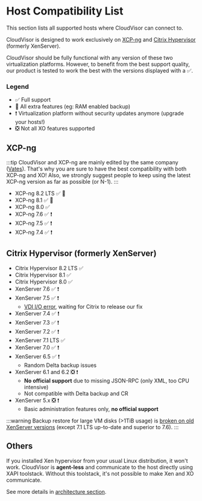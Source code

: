 # Host Compatibility List

This section lists all supported hosts where CloudVisor can connect to.

CloudVisor is designed to work exclusively on [XCP-ng](https://xcp-ng.org/) and [Citrix Hypervisor](https://www.citrix.com/products/citrix-hypervisor/) (formerly XenServer).

CloudVisor should be fully functional with any version of these two virtualization platforms. However, to benefit from the best support quality, our product is tested to work the best with the versions displayed with a ✅.

### Legend

- ✅ Full support
- 🚀 All extra features (eg: RAM enabled backup)
- ❗ Virtualization platform without security updates anymore (upgrade your hosts!)
- ❎ Not all XO features supported

## XCP-ng

:::tip
CloudVisor and XCP-ng are mainly edited by the same company ([Vates](https://vates.fr)). That's why you are sure to have the best compatibility with both XCP-ng and XO! Also, we strongly suggest people to keep using the latest XCP-ng version as far as possible (or N-1).
:::

- XCP-ng 8.2 LTS ✅ 🚀
- XCP-ng 8.1 ✅ 🚀
- XCP-ng 8.0 ✅
- XCP-ng 7.6 ✅ ❗
- XCP-ng 7.5 ✅ ❗
- XCP-ng 7.4 ✅ ❗

## Citrix Hypervisor (formerly XenServer)

- Citrix Hypervisor 8.2 LTS ✅
- Citrix Hypervisor 8.1 ✅
- Citrix Hypervisor 8.0 ✅
- XenServer 7.6 ✅ ❗
- XenServer 7.5 ✅ ❗
  - [VDI I/O error](https://bugs.xenserver.org/browse/XSO-873), waiting for Citrix to release our fix
- XenServer 7.4 ✅ ❗
- XenServer 7.3 ✅ ❗
- XenServer 7.2 ✅ ❗
- XenServer 7.1 LTS ✅
- XenServer 7.0 ✅ ❗
- XenServer 6.5 ✅ ❗
  - Random Delta backup issues
- XenServer 6.1 and 6.2 ❎ ❗
  - **No official support** due to missing JSON-RPC (only XML, too CPU intensive)
  - Not compatible with Delta backup and CR
- XenServer 5.x ❎ ❗
  - Basic administration features only, **no official support**

:::warning
Backup restore for large VM disks (>1TiB usage) is [broken on old XenServer versions](https://bugs.xenserver.org/browse/XSO-868) (except 7.1 LTS up-to-date and superior to 7.6).
:::

## Others

If you installed Xen hypervisor from your usual Linux distribution, it won't work. CloudVisor is **agent-less** and communicate to the host directly using XAPI toolstack. Without this toolstack, it's not possible to make Xen and XO communicate.

See more details in [architecture section](architecture.md).
